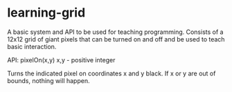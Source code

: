 # learning-grid
A basic system and API to be used for teaching programming. Consists of a 12x12 grid of giant pixels that can be turned on and off and be used to teach basic interaction.

API:
pixelOn(x,y)
x,y - positive integer

Turns the indicated pixel on coordinates x and y black. If x or y are out of bounds, nothing will happen.
